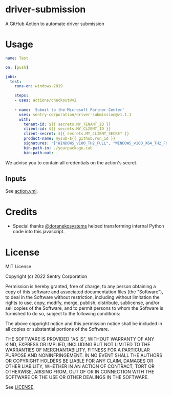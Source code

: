 # driver-submission
A GitHub Action to automate driver submission

# Usage

```yaml
name: Test

on: [push]

jobs:
  test:
    runs-on: windows-2019

    steps:
    - uses: actions/checkout@v2
    
    - name: 'Submit to the Microsoft Partner Center'
      uses: sentry-corporation/driver-submission@v1.1.1
      with:
        tenant-id: ${{ secrets.MY_TENANT_ID }}
        client-id: ${{ secrets.MY_CLIENT_ID }}
        client-secret: ${{ secrets.MY_CLIENT_SECRET }}
        product-name: mysub-${{ github.run_id }}
        signatures: '["WINDOWS_v100_TH2_FULL", "WINDOWS_v100_X64_TH2_FULL", "WINDOWS_v100_RS1_FULL"]'
        bin-path-in: ./yourpackage.cab
        bin-path-out: .
```

We advise you to contain all credentials on the action's secret.

## Inputs

See [action.yml](action.yml).

# Credits

- Special thanks [@doranekosystems](https://github.com/DoranekoSystems) helped transforming internal Python code into this javascript.

# License

MIT License

Copyright (c) 2022 Sentry Corporation

Permission is hereby granted, free of charge, to any person obtaining a copy
of this software and associated documentation files (the "Software"), to deal
in the Software without restriction, including without limitation the rights
to use, copy, modify, merge, publish, distribute, sublicense, and/or sell
copies of the Software, and to permit persons to whom the Software is
furnished to do so, subject to the following conditions:

The above copyright notice and this permission notice shall be included in all
copies or substantial portions of the Software.

THE SOFTWARE IS PROVIDED "AS IS", WITHOUT WARRANTY OF ANY KIND, EXPRESS OR
IMPLIED, INCLUDING BUT NOT LIMITED TO THE WARRANTIES OF MERCHANTABILITY,
FITNESS FOR A PARTICULAR PURPOSE AND NONINFRINGEMENT. IN NO EVENT SHALL THE
AUTHORS OR COPYRIGHT HOLDERS BE LIABLE FOR ANY CLAIM, DAMAGES OR OTHER
LIABILITY, WHETHER IN AN ACTION OF CONTRACT, TORT OR OTHERWISE, ARISING FROM,
OUT OF OR IN CONNECTION WITH THE SOFTWARE OR THE USE OR OTHER DEALINGS IN THE
SOFTWARE.

See [LICENSE](LICENSE).
